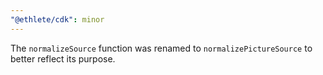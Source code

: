 ```yaml
---
"@ethlete/cdk": minor
---
```


The `normalizeSource` function was renamed to `normalizePictureSource` to better reflect its purpose.